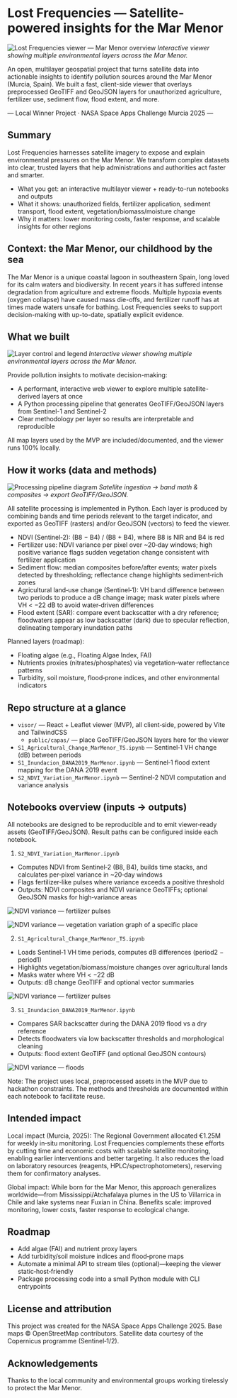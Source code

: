 # Lost Frequencies — Satellite-powered insights for the Mar Menor

![Lost Frequencies viewer — Mar Menor overview](docs/images/hero_viewer.jpg)
*Interactive viewer showing multiple environmental layers across the Mar Menor.*

An open, multilayer geospatial project that turns satellite data into actionable insights to identify pollution sources around the Mar Menor (Murcia, Spain). We built a fast, client-side viewer that overlays preprocessed GeoTIFF and GeoJSON layers for unauthorized agriculture, fertilizer use, sediment flow, flood extent, and more.

— Local Winner Project · NASA Space Apps Challenge Murcia 2025 —


## Summary

Lost Frequencies harnesses satellite imagery to expose and explain environmental pressures on the Mar Menor. We transform complex datasets into clear, trusted layers that help administrations and authorities act faster and smarter.

- What you get: an interactive multilayer viewer + ready-to-run notebooks and outputs
- What it shows: unauthorized fields, fertilizer application, sediment transport, flood extent, vegetation/biomass/moisture change
- Why it matters: lower monitoring costs, faster response, and scalable insights for other regions

## Context: the Mar Menor, our childhood by the sea

The Mar Menor is a unique coastal lagoon in southeastern Spain, long loved for its calm waters and biodiversity. In recent years it has suffered intense degradation from agriculture and extreme floods. Multiple hypoxia events (oxygen collapse) have caused mass die-offs, and fertilizer runoff has at times made waters unsafe for bathing. Lost Frequencies seeks to support decision-making with up-to-date, spatially explicit evidence.

## What we built

![Layer control and legend](docs/images/viewer_layers_panel.jpg)
*Interactive viewer showing multiple environmental layers across the Mar Menor.*

Provide pollution insights to motivate decision-making:

- A performant, interactive web viewer to explore multiple satellite-derived layers at once
- A Python processing pipeline that generates GeoTIFF/GeoJSON layers from Sentinel-1 and Sentinel-2
- Clear methodology per layer so results are interpretable and reproducible

All map layers used by the MVP are included/documented, and the viewer runs 100% locally.

## How it works (data and methods)

![Processing pipeline diagram](docs/images/workflow_pipeline.png)
*Satellite ingestion → band math & composites → export GeoTIFF/GeoJSON.*

All satellite processing is implemented in Python. Each layer is produced by combining bands and time periods relevant to the target indicator, and exported as GeoTIFF (rasters) and/or GeoJSON (vectors) to feed the viewer.

- NDVI (Sentinel‑2): (B8 − B4) / (B8 + B4), where B8 is NIR and B4 is red
- Fertilizer use: NDVI variance per pixel over ~20‑day windows; high positive variance flags sudden vegetation change consistent with fertilizer application
- Sediment flow: median composites before/after events; water pixels detected by thresholding; reflectance change highlights sediment‑rich zones
- Agricultural land‑use change (Sentinel‑1): VH band difference between two periods to produce a dB change image; mask water pixels where VH < −22 dB to avoid water‑driven differences
- Flood extent (SAR): compare event backscatter with a dry reference; floodwaters appear as low backscatter (dark) due to specular reflection, delineating temporary inundation paths

Planned layers (roadmap):

- Floating algae (e.g., Floating Algae Index, FAI)
- Nutrients proxies (nitrates/phosphates) via vegetation–water reflectance patterns
- Turbidity, soil moisture, flood‑prone indices, and other environmental indicators

## Repo structure at a glance

- `visor/` — React + Leaflet viewer (MVP), all client‑side, powered by Vite and TailwindCSS
	- `public/capas/` — place GeoTIFF/GeoJSON layers here for the viewer
- `S1_Agricultural_Change_MarMenor_TS.ipynb` — Sentinel‑1 VH change (dB) between periods
- `S1_Inundacion_DANA2019_MarMenor.ipynb` — Sentinel‑1 flood extent mapping for the DANA 2019 event
- `S2_NDVI_Variation_MarMenor.ipynb` — Sentinel‑2 NDVI computation and variance analysis

## Notebooks overview (inputs → outputs)

All notebooks are designed to be reproducible and to emit viewer‑ready assets (GeoTIFF/GeoJSON). Result paths can be configured inside each notebook.

1) `S2_NDVI_Variation_MarMenor.ipynb`

- Computes NDVI from Sentinel‑2 (B8, B4), builds time stacks, and calculates per‑pixel variance in ~20‑day windows
- Flags fertilizer‑like pulses where variance exceeds a positive threshold
- Outputs: NDVI composites and NDVI variance GeoTIFFs; optional GeoJSON masks for high‑variance areas

![NDVI variance — fertilizer pulses](docs/images/fertilizers.jpg)

![NDVI variance — vegetation variation graph of a specific place](docs/images/fertilizer_graph.webp)




2) `S1_Agricultural_Change_MarMenor_TS.ipynb`

- Loads Sentinel‑1 VH time periods, computes dB differences (period2 − period1)
- Highlights vegetation/biomass/moisture changes over agricultural lands
- Masks water where VH < −22 dB
- Outputs: dB change GeoTIFF and optional vector summaries

![NDVI variance — fertilizer pulses](docs/images/viewer_layers_panel.jpg)



3) `S1_Inundacion_DANA2019_MarMenor.ipynb`

- Compares SAR backscatter during the DANA 2019 flood vs a dry reference
- Detects floodwaters via low backscatter thresholds and morphological cleaning
- Outputs: flood extent GeoTIFF (and optional GeoJSON contours)

![NDVI variance — floods](docs/images/floods.jpg)


Note: The project uses local, preprocessed assets in the MVP due to hackathon constraints. The methods and thresholds are documented within each notebook to facilitate reuse.

## Intended impact

Local impact (Murcia, 2025): The Regional Government allocated €1.25M for weekly in‑situ monitoring. Lost Frequencies complements these efforts by cutting time and economic costs with scalable satellite monitoring, enabling earlier interventions and better targeting. It also reduces the load on laboratory resources (reagents, HPLC/spectrophotometers), reserving them for confirmatory analyses.

Global impact: While born for the Mar Menor, this approach generalizes worldwide—from Mississippi/Atchafalaya plumes in the US to Villarrica in Chile and lake systems near Fuxian in China. Benefits scale: improved monitoring, lower costs, faster response to ecological change.

## Roadmap

- Add algae (FAI) and nutrient proxy layers
- Add turbidity/soil moisture indices and flood‑prone maps
- Automate a minimal API to stream tiles (optional)—keeping the viewer static‑host‑friendly
- Package processing code into a small Python module with CLI entrypoints

## License and attribution

This project was created for the NASA Space Apps Challenge 2025. Base maps © OpenStreetMap contributors. Satellite data courtesy of the Copernicus programme (Sentinel‑1/2).

## Acknowledgements

Thanks to the local community and environmental groups working tirelessly to protect the Mar Menor.
